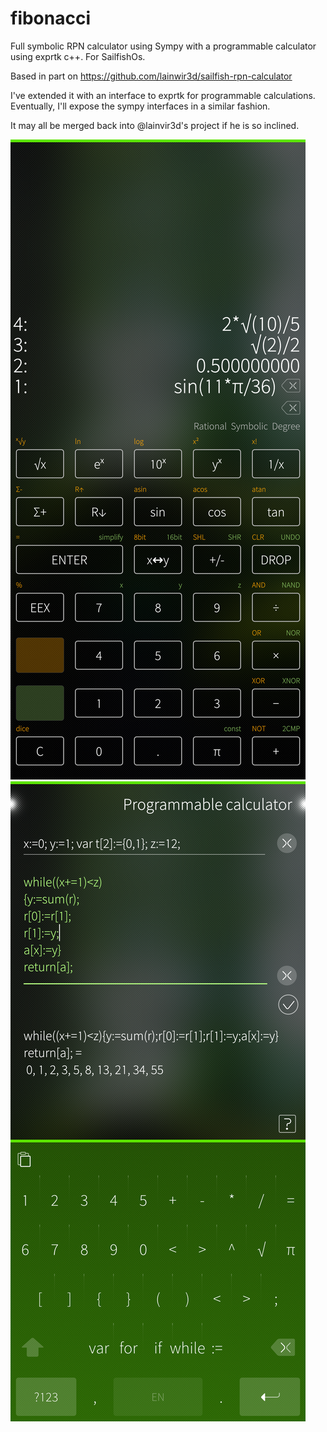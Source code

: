 # fibonacci
Full symbolic RPN calculator using Sympy with a programmable calculator using exprtk c++. For SailfishOs.

Based in part on https://github.com/lainwir3d/sailfish-rpn-calculator

I've extended it with an interface to exprtk for programmable calculations. Eventually, I'll expose the sympy interfaces in a similar fashion.

It may all be merged back into @lainvir3d's project if he is so inclined.

![RPN](screenshot-2.png)
![Programmer](screenshot-1.png)

